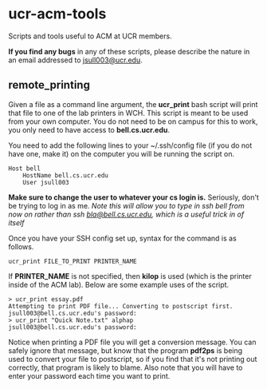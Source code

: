 ucr-acm-tools
=============

Scripts and tools useful to ACM at UCR members.

**If you find any bugs** in any of these scripts, please describe the nature in an email addressed to jsull003@ucr.edu.

remote_printing
---------

Given a file as a command line argument, the **ucr_print** bash script will print that file to one of the lab printers in WCH. This script is meant to be used from your own computer. You do not need to be on campus for this to work, you only need to have access to **bell.cs.ucr.edu**.

You need to add the following lines to your ~/.ssh/config file (if you do not have one, make it) on the computer you will be running the script on.

    Host bell
        HostName bell.cs.ucr.edu
        User jsull003

**Make sure to change the user to whatever your cs login is.** Seriously, don't be trying to log in as me. *Note this will allow you to type in ssh bell from now on rather than ssh bla@bell.cs.ucr.edu, which is a useful trick in of itself*

Once you have your SSH config set up, syntax for the command is as follows.

    ucr_print FILE_TO_PRINT PRINTER_NAME

If **PRINTER_NAME** is not specified, then **kilop** is used (which is the printer inside of the ACM lab). Below are some example uses of the script.

    > ucr_print essay.pdf
    Attempting to print PDF file... Converting to postscript first.
    jsull003@bell.cs.ucr.edu's password:
    > ucr_print "Quick Note.txt" alphap
    jsull003@bell.cs.ucr.edu's password:

Notice when printing a PDF file you will get a conversion message. You can safely ignore that message, but know that the program **pdf2ps** is being used to convert your file to postscript, so if you find that it's not printing out correctly, that program is likely to blame. Also note that you will have to enter your password each time you want to print.